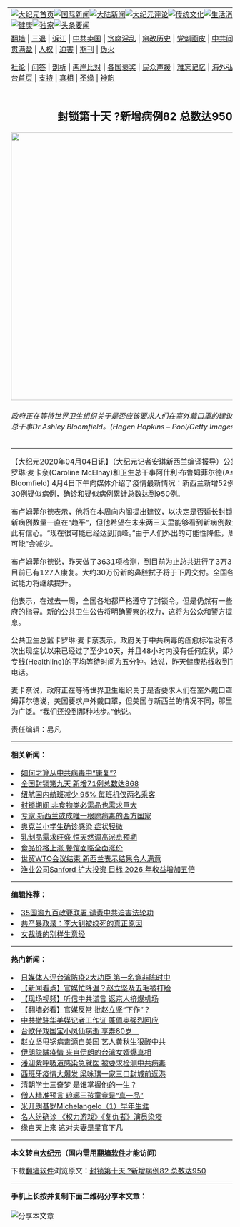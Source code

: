 <a name="1" id="1" target="_blank"></a><span id="1"></span>
<table align=center border="0"><tr><td colspan="2" VALIGN=TOP><a href="https://github.com/tqsers3755/djy/blob/master/gb/nf1351518.md#1"><img src="https://raw.githubusercontent.com/tqsers3755/www/master/t/djy/1.jpg" title="大纪元首页" alt="大纪元首页"></a><a href="https://github.com/tqsers3755/djy/blob/master/gb/n24hr.md#1"><img src="https://raw.githubusercontent.com/tqsers3755/www/master/t/djy/3.jpg" title="国际新闻" alt="国际新闻"></a><a href="https://github.com/tqsers3755/djy/blob/master/gb/nsc413.md#1"><img src="https://raw.githubusercontent.com/tqsers3755/www/master/t/djy/4.jpg" title="大陆新闻" alt="大陆新闻"></a><a href="https://github.com/tqsers3755/djy/blob/master/gb/news392.md#1"><img src="https://raw.githubusercontent.com/tqsers3755/www/master/t/djy/5.jpg" title="大纪元评论" alt="大纪元评论"></a><a href="https://github.com/tqsers3755/djy/blob/master/gb/news2007.md#1"><img src="https://raw.githubusercontent.com/tqsers3755/www/master/t/djy/6.jpg" title="传统文化" alt="传统文化"></a><a href="https://github.com/tqsers3755/djy/blob/master/gb/news2008.md#1"><img src="https://raw.githubusercontent.com/tqsers3755/www/master/t/djy/7.jpg" title="生活消费" alt="生活消费"></a><a href="https://github.com/tqsers3755/djy/blob/master/gb/ncyule.md#1"><img src="https://raw.githubusercontent.com/tqsers3755/www/master/t/djy/8.jpg" title="娱乐休闲" alt="娱乐休闲"></a><a href="https://github.com/tqsers3755/djy/blob/master/gb/nsc1002.md#1"><img src="https://raw.githubusercontent.com/tqsers3755/www/master/t/djy/9.jpg" title="健康" alt="健康"></a><a href="https://github.com/tqsers3755/djy/blob/master/gb/nf6092.md#1"><img src="https://raw.githubusercontent.com/tqsers3755/www/master/t/djy/10a.jpg" title="独家" alt="独家"></a><a href="https://github.com/tqsers3755/djy/blob/master/gb/nf4514.md#1"><img src="https://raw.githubusercontent.com/tqsers3755/www/master/t/djy/12a.jpg" title="头条要闻" alt="头条要闻"></a></td></tr>
<tr><td colspan="2" VALIGN=TOP><a target="_blank" href="https://github.com/tqsers3755/www/blob/master/README.md?zsrh#1">翻墙</a> | <a target="_blank" href="https://github.com/tqsers3755/djy/blob/master/gb/nf5657.md#1">三退</a> | <a target="_blank" href="https://github.com/tqsers3755/djy/blob/master/gb/nf6124.md#1">诉江</a> | <a target="_blank" href="https://github.com/tqsers3755/djy/blob/master/gb/nf1176117.md#1">中共卖国</a> | <a target="_blank" href="https://github.com/tqsers3755/djy/blob/master/gb/nf5773.md#1">贪腐淫乱</a> | <a target="_blank" href="https://github.com/tqsers3755/djy/blob/master/gb/nf1176115.md#1">窜改历史</a> | <a target="_blank" href="https://github.com/tqsers3755/djy/blob/master/gb/nf1176107.md#1">党魁画皮</a> | <a target="_blank" href="https://github.com/tqsers3755/djy/blob/master/gb/nf1320400.md#1">中共间谍</a> | <a target="_blank" href="https://github.com/tqsers3755/djy/blob/master/gb/nf1176114.md#1">破坏传统</a> | <a target="_blank" href="https://github.com/tqsers3755/ntdtv/blob/master/gb/prog447_1.md#1">恶贯满盈</a> | <a target="_blank" href="https://github.com/tqsers3755/djy/blob/master/gb/ncid278.md#1">人权</a> | <a target="_blank" href="https://github.com/tqsers3755/djy/blob/master/gb/nf1176111.md#1">迫害</a> | <a target="_blank" href="https://gitlab.com/szzdlab/mh-qikan/blob/master/README.md#1">期刊</a> | <a target="_blank" href="https://github.com/tqsers3755/djy/blob/master/gb/nf5562.md#1">伪火</a></p><p><a target="_blank" href="https://github.com/tqsers3755/djy/blob/master/gb/9p.md#1">社论</a> | <a target="_blank" href="https://github.com/tqsers3755/djy/blob/master/gb/nf4378.md#1">问答</a> | <a target="_blank" href="https://github.com/tqsers3755/djy/blob/master/gb/nf5792.md#1">剖析</a> | <a target="_blank" href="https://github.com/tqsers3755/djy/blob/master/gb/nf5735.md#1">两岸比对</a> | <a target="_blank" href="https://github.com/tqsers3755/djy/blob/master/gb/nf6119.md#1">各国褒奖</a> | <a target="_blank" href="https://github.com/tqsers3755/djy/blob/master/gb/nf6120.md#1">民众声援</a> | <a target="_blank" href="https://github.com/tqsers3755/djy/blob/master/gb/nf1188594.md#1">难忘记忆</a> | <a target="_blank" href="https://github.com/tqsers3755/djy/blob/master/gb/nf3180.md#1">海外弘传</a> | <a target="_blank" href="https://github.com/tqsers3755/djy/blob/master/gb/nf5410.md#1">万人上访</a> | <a target="_blank" href="https://github.com/tqsers3755/www/blob/master/README.md?zsrh#1">平台首页</a> | <a target="_blank" href="https://github.com/tqsers3755/djy/blob/master/gb/nf4386.md#1">支持</a> | <a target="_blank" href="https://github.com/tqsers3755/djy/blob/master/gb/nf4389.md#1">真相</a> | <a target="_blank" href="https://github.com/tqsers3755/djy/blob/master/gb/nf5790.md#1">圣缘</a> | <a target="_blank" href="https://github.com/tqsers3755/djy/blob/master/gb/nf4786.md#1">神韵</a></td></tr>
<tr><td VALIGN=TOP width="626"><h2 align=center>封锁第十天 ?新增病例82 总数达950</h2>
<img width="600" src="https://i.epochtimes.com/assets/uploads/2020/04/GettyImages-1216296010-600x400.jpg" />
<h6>政府正在等待世界卫生组织关于是否应该要求人们在室外戴口罩的建议。图为卫生部总干事Dr.Ashley Bloomfield。(Hagen Hopkins &#8211; Pool/Getty Images)
</h6>
<hr>
<p>【大纪元2020年04月04日讯】（大纪元记者安琪<ahref="https://github.com/tqsers3755/djy/blob/master/gb/tag/%E6%96%B0%E8%A5%BF%E5%85%B0.md#1">新西兰</a>编译报导）公共卫生总监卡罗琳·麦卡奈(Caroline McElnay)和卫生总干事阿什利·布鲁姆菲尔德(Ashley Bloomfield) 4月4日下午向媒体介绍了疫情最新情况：新西兰新增52例确诊病例，30例疑似病例，确诊和疑似病例累计总数达到950例。</p>
<p>布卢姆菲尔德表示，他将在本周向内阁提出建议，以决定是否延长封锁期。他认为，新病例数量一直在“趋平”，但他希望在未来两三天里能够看到新病例数量下降，他对此有信心。“现在很可能已经达到顶峰。”由于人们外出的可能性降低，周末的检测“很可能”会减少。</p>
<p>布卢姆菲尔德说，昨天做了3631项检测，到目前为止总共进行了3万3116项检测。目前已有127人康复。大约30万份新的鼻腔拭子将于下周交付。全国各地检测站的测试能力将继续提升。</p>
<p>他表示，在过去一周，全国各地都严格遵守了封锁令。但是仍然有一些人没有遵循政府的指导。新的公共卫生公告将明确警察的权力，这将为公众和警方提供更清晰的信息。</p>
<p>公共卫生总监卡罗琳·麦卡奈表示，政府关于<ahref="https://github.com/tqsers3755/djy/blob/master/gb/tag/%E4%B8%AD%E5%85%B1%E7%97%85%E6%AF%92.md#1">中共病毒</a>的痊愈标准没有改变，即：自首次出现症状以来已经过了至少10天，并且48小时内没有任何症状，即为康复。健康专线(Healthline)的平均等待时间为五分钟。她说，昨天健康热线收到了1万4700个电话。</p>
<p>麦卡奈说，政府正在等待世界卫生组织关于是否要求人们在室外戴口罩的建议。布卢姆菲尔德说，美国要求户外戴口罩，但美国与<ahref="https://github.com/tqsers3755/djy/blob/master/gb/tag/%E6%96%B0%E8%A5%BF%E5%85%B0.md#1">新西兰</a>的情况不同，那里的社区传播更为广泛。“我们还没到那种地步。”他说。</p>
<p>责任编辑：易凡</p>

<hr>


<strong>相关新闻：</strong>
<li><a href="https://github.com/tqsers3755/djy/blob/master/gb/20/4/3/n11999910.md#1">如何才算从中共病毒中“康复”?</a></li>
<li><a href="https://github.com/tqsers3755/djy/blob/master/gb/20/4/3/n11999925.md#1">全国封锁第九天 新增71例总数达868</a></li>
<li><a href="https://github.com/tqsers3755/djy/blob/master/gb/20/4/3/n12000397.md#1">纽航国内航班减少 95% 每班机仅两名乘客</a></li>
<li><a href="https://github.com/tqsers3755/djy/blob/master/gb/20/4/3/n12000532.md#1">封锁期间 非食物类必需品也需求巨大</a></li>
<li><a href="https://github.com/tqsers3755/djy/blob/master/gb/20/4/3/n12000567.md#1">专家:新西兰或成唯一根除病毒的西方国家</a></li>
<li><a href="https://github.com/tqsers3755/djy/blob/master/gb/20/4/3/n12001568.md#1">奥克兰小学生确诊感染 症状轻微</a></li>
<li><a href="https://github.com/tqsers3755/djy/blob/master/gb/22/6/26/n13768010.md#1">乳制品需求旺盛 恒天然调高派息预期</a></li>
<li><a href="https://github.com/tqsers3755/djy/blob/master/gb/22/6/26/n13767999.md#1">食品价格上涨 餐馆面临全面涨价</a></li>
<li><a href="https://github.com/tqsers3755/djy/blob/master/gb/22/6/26/n13767985.md#1">世贸WTO会议结束 新西兰表示结果令人满意</a></li>
<li><a href="https://github.com/tqsers3755/djy/blob/master/gb/22/6/23/n13766215.md#1">渔业公司Sanford 扩大投资 目标 2026 年收益增加五倍</a></li>
<hr>


<strong>编辑推荐：</strong>
<li><a href="https://github.com/ychojm359/djy/blob/master/gb/20/12/8/n12602834.md#1" target="_blank">35国逾九百政要联署 谴责中共迫害法轮功</a>  </li><li><a href="https://github.com/tsiac2612/djy/blob/master/gb/19/8/26/n11477432.md#1" target="_blank">共产暴政录：李大钊被绞死的真正原因</a></li><li><a href="https://github.com/tsiac2612/djy/blob/master/gb/19/5/26/n11280714.md#1" target="_blank">女裁缝的别样生意经</a></li>
<hr>

<strong>热门新闻：</strong>
<li><a href="https://github.com/wkflyt344/djy/blob/master/gb/20/3/16/n11943195.md#1">日媒体人评台湾防疫2大功臣 第一名竟非陈时中</a></li>
<li><a href="https://github.com/wkflyt344/djy/blob/master/gb/20/3/16/n11945071.md#1">【新闻看点】官媒忙降温？赵立坚及五毛被打脸</a></li>
<li><a href="https://github.com/wkflyt344/djy/blob/master/gb/20/3/17/n11946346.md#1">【现场视频】听信中共谎言 返京人挤爆机场</a></li>
<li><a href="https://github.com/wkflyt344/djy/blob/master/gb/20/3/17/n11945722.md#1">【翻墙必看】官媒反常 批赵立坚“下作”？</a></li>
<li><a href="https://github.com/wkflyt344/djy/blob/master/gb/20/3/17/n11948259.md#1">中共撤驻华美媒记者工作证 蓬佩奥强烈回应</a></li>
<li><a href="https://github.com/wkflyt344/djy/blob/master/gb/20/3/17/n11946544.md#1">台歌仔戏国宝小凤仙病逝 享寿80岁　</a></li>
<li><a href="https://github.com/wkflyt344/djy/blob/master/gb/20/3/15/n11942589.md#1">赵立坚甩锅病毒源自美国 艺人黄秋生狠酸中共</a></li>
<li><a href="https://github.com/wkflyt344/djy/blob/master/gb/20/3/17/n11947993.md#1">伊朗隐瞒疫情 来自伊朗的台湾女婿爆真相</a></li>
<li><a href="https://github.com/wkflyt344/djy/blob/master/gb/20/3/15/n11942781.md#1">潘迎紫呼吸道感染急就医 被要求检测中共病毒</a></li>
<li><a href="https://github.com/wkflyt344/djy/blob/master/gb/20/3/15/n11942415.md#1">西班牙疫情大爆发 梁咏琪一家三口封城前返港</a></li>
<li><a href="https://github.com/wkflyt344/djy/blob/master/gb/20/3/11/n11933369.md#1">清朝学士三奇梦 是谁掌握他的一生？</a></li>
<li><a href="https://github.com/wkflyt344/djy/blob/master/gb/20/3/11/n11933376.md#1">僧人精准预言 琅琊三孩童竟是“真一品”</a></li>
<li><a href="https://github.com/wkflyt344/djy/blob/master/gb/13/1/31/n3790016.md#1">米开朗基罗Michelangelo（1）早年生涯</a></li>
<li><a href="https://github.com/wkflyt344/djy/blob/master/gb/20/3/17/n11946008.md#1">名人纷确诊 《权力游戏》《复仇者》演员染疫</a></li>
<li><a href="https://github.com/wkflyt344/djy/blob/master/gb/20/3/12/n11936269.md#1">缘自天上来 这对夫妻是星官下凡</a></li>
<hr>

<strong>本文转自<a href="https://www.epochtimes.com">大纪元</a>（国内需用<a href="https://github.com/tqsers3755/www/blob/master/README.md#8">翻墙软件</a>才能访问）</strong><p>下载<a href="https://github.com/tqsers3755/www/blob/master/README.md#8">翻墙软件</a>浏览原文：<a href="https://www.epochtimes.com/gb/20/4/4/n12003048.htm">封锁第十天 ?新增病例82 总数达950</a></p><hr>

<strong>手机上长按并复制下面二维码分享本文章：</strong><br><br><img src="https://chart.apis.google.com/chart?cht=qr&chs=240x240&choe=UTF-8&chld=M|2&chl=https://github.com/tqsers3755/djy/blob/master/gb/20/4/4/n12003048.md%231" title="分享本文章"></td><td VALIGN=TOP><a href="https://github.com/tqsers3755/djy/blob/master/gb/16/1/21/n4622075.md?dfh#1" target="_blank"><img src="https://raw.githubusercontent.com/tqsers3755/djy/master/gb/300/wei-f1.jpg" title="中共的伪火骗局"  alt="中共的伪火骗局"></a><br><a href="https://github.com/tqsers3755/www/blob/master/README.md?dfh#9" target="_blank"><img src="https://raw.githubusercontent.com/tqsers3755/djy/master/gb/300/yong-h.jpg" title="永恒的见证"  alt="永恒的见证"></a><br><a href="https://github.com/tqsers3755/djy/blob/master/gb/13/9/29/n3974789.md?dfh#1" target="_blank"><img src="https://raw.githubusercontent.com/tqsers3755/djy/master/gb/300/shang-lnz.jpg" title="善良女子被中共投男牢"  alt="善良女子被中共投男牢"></a><br><a href="https://github.com/tqsers3755/djy/blob/master/gb/16/3/16/n4663449.md?dfh#1" target="_blank"><img src="https://raw.githubusercontent.com/tqsers3755/djy/master/gb/300/huo-z3.jpg" title="警卫目击活摘器官"  alt="警卫目击活摘器官"></a><br><a href="https://github.com/tqsers3755/djy/blob/master/gb/16/8/7/n8177641.md?dfh#1" target="_blank"><img src="https://raw.githubusercontent.com/tqsers3755/djy/master/gb/300/huo-z4.jpg" title="证人描述活摘恐怖"  alt="证人描述活摘恐怖"></a><br><a href="https://github.com/tqsers3755/djy/blob/master/gb/10/4/19/n2881569.md?dfh#1" target="_blank"><img src="https://raw.githubusercontent.com/tqsers3755/djy/master/gb/300/huo-z1.jpg" title="揭开活摘器官黑幕"  alt="揭开活摘器官黑幕"></a><br><a href="https://github.com/tqsers3755/djy/blob/master/gb/10/11/7/n3077476.md?dfh#1" target="_blank"><img src="https://raw.githubusercontent.com/tqsers3755/djy/master/gb/300/ma-ks.jpg" title="马克思的成魔之路"  alt="马克思的成魔之路"></a><br><a href="https://github.com/tqsers3755/djy/blob/master/gb/14/6/9/n4173977.md?dfh#1" target="_blank"><img src="https://raw.githubusercontent.com/tqsers3755/djy/master/gb/300/chang-zs.jpg" title="藏字石 蕴天机"  alt="藏字石 蕴天机"></a><br><a href="https://github.com/tqsers3755/djy/blob/master/gb/18/5/10/n10381511.md?dfh#1" target="_blank"><img src="https://raw.githubusercontent.com/tqsers3755/djy/master/gb/300/st1.jpg" title="关注三亿人三退"  alt="关注三亿人三退"></a><br><a href="https://github.com/tqsers3755/djy/blob/master/gb/18/3/21/n10237682.md?dfh#1" target="_blank"><img src="https://raw.githubusercontent.com/tqsers3755/djy/master/gb/300/jie-t.jpg" title="解体中共复兴中华"  alt="解体中共复兴中华"></a><br><a href="https://github.com/tqsers3755/djy/blob/master/gb/9/2/9/n2422991.md?dfh#1" target="_blank"><img src="https://raw.githubusercontent.com/tqsers3755/djy/master/gb/300/gao-zs.jpg" title="中共迫害良心律师"  alt="中共迫害良心律师"></a><br><a href="https://github.com/tqsers3755/djy/blob/master/gb/18/12/9/n10900044.md?dfh#1" target="_blank"><img src="https://raw.githubusercontent.com/tqsers3755/djy/master/gb/300/sj1.jpg" title="三百多万人举报江泽民"  alt="三百多万人举报江泽民"></a><br><a href="https://github.com/tqsers3755/djy/blob/master/gb/18/8/28/n10672014.md?dfh#1" target="_blank"><img src="https://raw.githubusercontent.com/tqsers3755/djy/master/gb/300/sj2.jpg" title="这些官员为何起诉江泽民"  alt="这些官员为何起诉江泽民"></a><br><a href="https://github.com/tqsers3755/djy/blob/master/gb/8/12/18/n2367165.md?dfh#1" target="_blank"><img src="https://raw.githubusercontent.com/tqsers3755/djy/master/gb/300/liangan.jpg" title="海峡两岸的强烈对比"  alt="海峡两岸的强烈对比"></a><br><a href="https://github.com/tqsers3755/djy/blob/master/gb/15/12/10/n4593139.md?dfh#1" target="_blank"><img src="https://raw.githubusercontent.com/tqsers3755/djy/master/gb/300/jia-ndzl.jpg" title="加拿大总理的贺信"  alt="加拿大总理的贺信"></a><br><a href="https://github.com/tqsers3755/djy/blob/master/gb/11/6/17/n3289382.md?dfh#1" target="_blank"><img src="https://raw.githubusercontent.com/tqsers3755/djy/master/gb/300/xiao-wd.jpg" title="探寻真相兼听则明"  alt="探寻真相兼听则明"></a><br><a href="https://github.com/tqsers3755/djy/blob/master/gb/18/10/27/n10812623.md?dfh#1" target="_blank"><img src="https://raw.githubusercontent.com/tqsers3755/djy/master/gb/300/yindu.jpg" title="印度媒体报道东方"  alt="印度媒体报道东方"></a><br><a href="https://github.com/tqsers3755/djy/blob/master/gb/18/6/9/n10469652.md?dfh#1" target="_blank"><img src="https://raw.githubusercontent.com/tqsers3755/djy/master/gb/300/xie-j.jpg" title="不一样的海外校园"  alt="不一样的海外校园"></a><br><a href="https://github.com/tqsers3755/djy/blob/master/gb/7/4/5/n1669415.md?dfh#1" target="_blank"><img src="https://raw.githubusercontent.com/tqsers3755/djy/master/gb/300/li-up.jpg" title="从大师到徒弟的传奇"  alt="从大师到徒弟的传奇"></a><br><a href="https://github.com/tqsers3755/djy/blob/master/gb/17/5/26/n9191512.md?dfh#1" target="_blank"><img src="https://raw.githubusercontent.com/tqsers3755/djy/master/gb/300/zfl2.jpg" title="亿万人与东方一本奇书"  alt="亿万人与东方一本奇书"></a><br><a href="https://github.com/tqsers3755/djy/blob/master/gb/13/11/27/n4020290.md?dfh#1" target="_blank"><img src="https://raw.githubusercontent.com/tqsers3755/djy/master/gb/300/zhen-h.jpg" title="大陆见不到的震撼场面"  alt="大陆见不到的震撼场面"></a><br><a href="https://github.com/tqsers3755/djy/blob/master/gb/15/7/17/n4482910.md?dfh#1" target="_blank"><img src="https://raw.githubusercontent.com/tqsers3755/djy/master/gb/300/dalu-sk.jpg" title="人心向善 大陆当初盛况"  alt="人心向善 大陆当初盛况"></a><br><a href="https://github.com/tqsers3755/djy/blob/master/gb/19/1/5/n10955468.md?dfh#1" target="_blank"><img src="https://raw.githubusercontent.com/tqsers3755/djy/master/gb/300/zfl1.jpg" title="追寻真理 这书讲什么"  alt="追寻真理 这书讲什么"></a><br><a href="https://github.com/tqsers3755/www/blob/master/README.md?dfh#1" target="_blank"><img src="https://raw.githubusercontent.com/tqsers3755/djy/master/gb/300/fq1.jpg" title="下载免费翻墙软件"  alt="下载免费翻墙软件"></a><br></td></tr></table>
